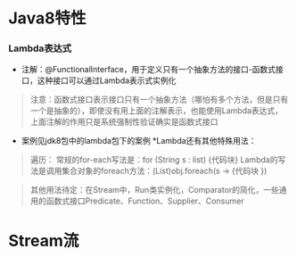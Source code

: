 # Java8特性

### Lambda表达式
* 注解：@FunctionalInterface，用于定义只有一个抽象方法的接口-函数式接口，这种接口可以通过Lambda表示式实例化
> 注意：函数式接口表示接口只有一个抽象方法（哪怕有多个方法，但是只有一个是抽象的），即使没有用上面的注解表示，也能使用Lambda表达式，上面注解的作用只是系统强制性验证确实是函数式接口
* 案例见jdk8包中的lambda包下的案例
*Lambda还有其他特殊用法：
> 遍历：
> 常规的for-each写法是：for (String s : list) {代码块}
> Lambda的写法是调用集合对象的foreach方法：(List)obj.foreach(s -> {代码块 })

> 其他用法待定：在Stream中，Run类实例化，Comparator的简化，一些通用的函数式接口Predicate、Function、Supplier、Consumer
# Stream流

> 